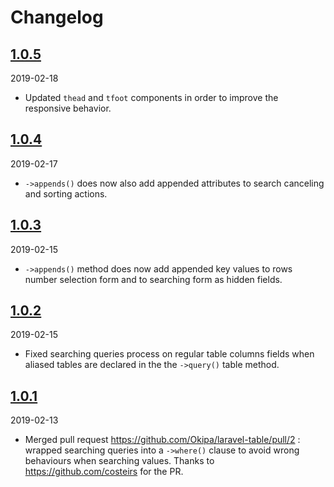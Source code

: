 # Changelog

## [1.0.5](https://github.com/Okipa/laravel-table/releases/tag/1.0.5)
2019-02-18
- Updated `thead` and `tfoot` components in order to improve the responsive behavior.

## [1.0.4](https://github.com/Okipa/laravel-table/releases/tag/1.0.4)
2019-02-17
- `->appends()` does now also add appended attributes to search canceling and sorting actions.

## [1.0.3](https://github.com/Okipa/laravel-table/releases/tag/1.0.3)
2019-02-15
- `->appends()` method does now add appended key values to rows number selection form and to searching form as hidden fields.

## [1.0.2](https://github.com/Okipa/laravel-table/releases/tag/1.0.2)
2019-02-15
- Fixed searching queries process on regular table columns fields when aliased tables are declared in the the `->query()` table method.

## [1.0.1](https://github.com/Okipa/laravel-table/releases/tag/1.0.1)
2019-02-13
- Merged pull request https://github.com/Okipa/laravel-table/pull/2 : wrapped searching queries into a `->where()` clause to avoid wrong behaviours when searching values. Thanks to https://github.com/costeirs for the PR.
